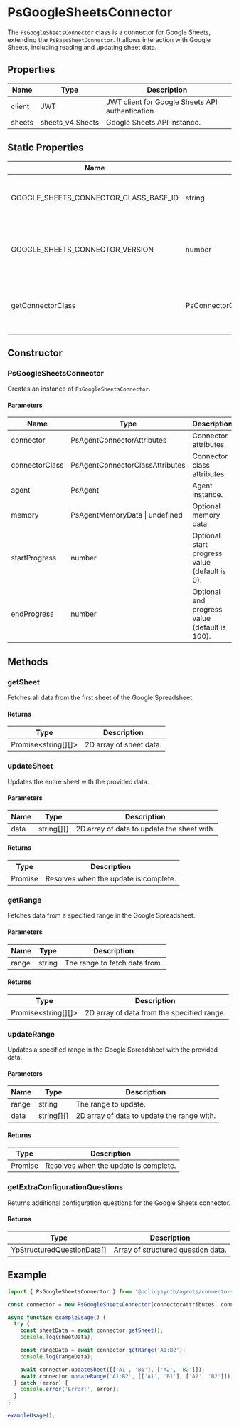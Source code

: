 # PsGoogleSheetsConnector

The `PsGoogleSheetsConnector` class is a connector for Google Sheets, extending the `PsBaseSheetConnector`. It allows interaction with Google Sheets, including reading and updating sheet data.

## Properties

| Name        | Type                | Description                                      |
|-------------|---------------------|--------------------------------------------------|
| client      | JWT                 | JWT client for Google Sheets API authentication. |
| sheets      | sheets_v4.Sheets    | Google Sheets API instance.                      |

## Static Properties

| Name                                    | Type                              | Description                                                                 |
|-----------------------------------------|-----------------------------------|-----------------------------------------------------------------------------|
| GOOGLE_SHEETS_CONNECTOR_CLASS_BASE_ID   | string                            | Base ID for the Google Sheets connector class.                              |
| GOOGLE_SHEETS_CONNECTOR_VERSION         | number                            | Version number for the Google Sheets connector class.                       |
| getConnectorClass                       | PsConnectorClassCreationAttributes| Configuration for the Google Sheets connector class.                        |

## Constructor

### PsGoogleSheetsConnector

Creates an instance of `PsGoogleSheetsConnector`.

#### Parameters

| Name            | Type                                | Description                                                                 |
|-----------------|-------------------------------------|-----------------------------------------------------------------------------|
| connector       | PsAgentConnectorAttributes          | Connector attributes.                                                       |
| connectorClass  | PsAgentConnectorClassAttributes     | Connector class attributes.                                                 |
| agent           | PsAgent                             | Agent instance.                                                             |
| memory          | PsAgentMemoryData \| undefined      | Optional memory data.                                                       |
| startProgress   | number                              | Optional start progress value (default is 0).                               |
| endProgress     | number                              | Optional end progress value (default is 100).                               |

## Methods

### getSheet

Fetches all data from the first sheet of the Google Spreadsheet.

#### Returns

| Type          | Description                        |
|---------------|------------------------------------|
| Promise<string[][]> | 2D array of sheet data.      |

### updateSheet

Updates the entire sheet with the provided data.

#### Parameters

| Name | Type          | Description                        |
|------|---------------|------------------------------------|
| data | string[][]    | 2D array of data to update the sheet with. |

#### Returns

| Type          | Description                        |
|---------------|------------------------------------|
| Promise<void> | Resolves when the update is complete. |

### getRange

Fetches data from a specified range in the Google Spreadsheet.

#### Parameters

| Name  | Type   | Description                        |
|-------|--------|------------------------------------|
| range | string | The range to fetch data from.      |

#### Returns

| Type          | Description                        |
|---------------|------------------------------------|
| Promise<string[][]> | 2D array of data from the specified range. |

### updateRange

Updates a specified range in the Google Spreadsheet with the provided data.

#### Parameters

| Name  | Type       | Description                        |
|-------|------------|------------------------------------|
| range | string     | The range to update.               |
| data  | string[][] | 2D array of data to update the range with. |

#### Returns

| Type          | Description                        |
|---------------|------------------------------------|
| Promise<void> | Resolves when the update is complete. |

### getExtraConfigurationQuestions

Returns additional configuration questions for the Google Sheets connector.

#### Returns

| Type                        | Description                        |
|-----------------------------|------------------------------------|
| YpStructuredQuestionData[]  | Array of structured question data. |

## Example

```typescript
import { PsGoogleSheetsConnector } from '@policysynth/agents/connectors/sheets/googleSheetsConnector.js';

const connector = new PsGoogleSheetsConnector(connectorAttributes, connectorClassAttributes, agent, memory);

async function exampleUsage() {
  try {
    const sheetData = await connector.getSheet();
    console.log(sheetData);

    const rangeData = await connector.getRange('A1:B2');
    console.log(rangeData);

    await connector.updateSheet([['A1', 'B1'], ['A2', 'B2']]);
    await connector.updateRange('A1:B2', [['A1', 'B1'], ['A2', 'B2']]);
  } catch (error) {
    console.error('Error:', error);
  }
}

exampleUsage();
```